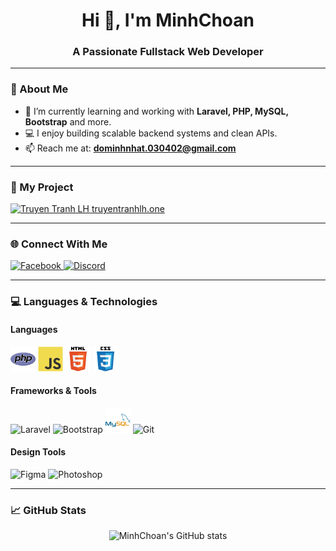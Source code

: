 <h1 align="center">Hi 👋, I'm MinhChoan</h1>
<h3 align="center">A Passionate Fullstack Web Developer</h3>

---

### 🚀 About Me
- 🌱 I’m currently learning and working with **Laravel, PHP, MySQL, Bootstrap** and more.
- 💻 I enjoy building scalable backend systems and clean APIs.
- 📫 Reach me at: **dominhnhat.030402@gmail.com**

---

### 🧩 My Project
<p align="left">
  <a href="https://truyentranhlh.one" target="_blank">
    <img src="https://truyentranhlh.one/favicon.ico" alt="Truyen Tranh LH" height="40" />
    <span>truyentranhlh.one</span>
  </a>
</p>

---

### 🌐 Connect With Me
<p align="left">
  <a href="https://fb.com/minhchoan" target="_blank">
    <img src="https://raw.githubusercontent.com/rahuldkjain/github-profile-readme-generator/master/src/images/icons/Social/facebook.svg" alt="Facebook" height="30" />
  </a>
  <a href="https://discord.gg/407886526513414159" target="_blank">
    <img src="https://raw.githubusercontent.com/rahuldkjain/github-profile-readme-generator/master/src/images/icons/Social/discord.svg" alt="Discord" height="30" />
  </a>
</p>

---

### 💻 Languages & Technologies

#### Languages
<p>
  <img src="https://raw.githubusercontent.com/devicons/devicon/master/icons/php/php-original.svg" alt="PHP" width="40" />
  <img src="https://raw.githubusercontent.com/devicons/devicon/master/icons/javascript/javascript-original.svg" alt="JavaScript" width="40" />
  <img src="https://raw.githubusercontent.com/devicons/devicon/master/icons/html5/html5-original-wordmark.svg" alt="HTML5" width="40" />
  <img src="https://raw.githubusercontent.com/devicons/devicon/master/icons/css3/css3-original-wordmark.svg" alt="CSS3" width="40" />
</p>

#### Frameworks & Tools
<p>
  <img src="https://static-00.iconduck.com/assets.00/laravel-icon-497x512-uwybstke.png" alt="Laravel" width="40" />
  <img src="https://upload.wikimedia.org/wikipedia/commons/thumb/b/b2/Bootstrap_logo.svg/1200px-Bootstrap_logo.svg.png" alt="Bootstrap" width="40" />
  <img src="https://raw.githubusercontent.com/devicons/devicon/master/icons/mysql/mysql-original-wordmark.svg" alt="MySQL" width="40" />
  <img src="https://www.vectorlogo.zone/logos/git-scm/git-scm-icon.svg" alt="Git" width="40" />
</p>

#### Design Tools
<p>
  <img src="https://www.vectorlogo.zone/logos/figma/figma-icon.svg" alt="Figma" width="40" />
  <img src="https://upload.wikimedia.org/wikipedia/commons/thumb/a/af/Adobe_Photoshop_CC_icon.svg/2101px-Adobe_Photoshop_CC_icon.svg.png" alt="Photoshop" width="40" />
</p>

---

### 📈 GitHub Stats
<p align="center">
  <img src="https://github-readme-stats.vercel.app/api?username=minhchoan&show_icons=true&theme=tokyonight" alt="MinhChoan's GitHub stats" />
</p>
